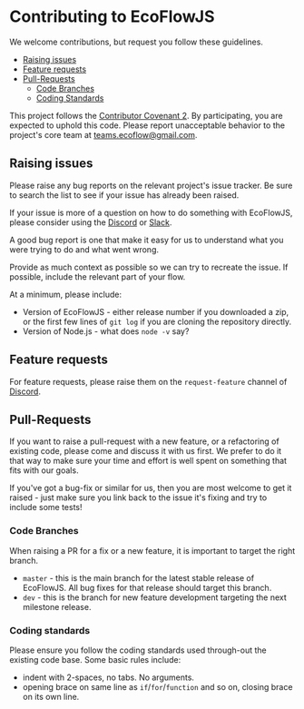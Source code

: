 # Contributing to EcoFlowJS

We welcome contributions, but request you follow these guidelines.

- [Raising issues](#raising-issues)
- [Feature requests](#feature-requests)
- [Pull-Requests](#pull-requests)
  - [Code Branches](#code-branches)
  - [Coding Standards](#coding-standards)

This project follows the [Contributor Covenant 2](https://www.contributor-covenant.org/version/2/1/code_of_conduct/).
By participating, you are expected to uphold this code. Please report unacceptable
behavior to the project's core team at teams.ecoflow@gmail.com.

## Raising issues

Please raise any bug reports on the relevant project's issue tracker. Be sure to
search the list to see if your issue has already been raised.

If your issue is more of a question on how to do something with EcoFlowJS, please
consider using the [Discord](https://discord.gg/vNnahQ72) or [Slack](https://join.slack.com/t/newworkspace-cx01786/shared_invite/zt-2jpm9657q-dmugTuLg_udxo9jTtnwZjA).

A good bug report is one that make it easy for us to understand what you were
trying to do and what went wrong.

Provide as much context as possible so we can try to recreate the issue.
If possible, include the relevant part of your flow.

At a minimum, please include:

- Version of EcoFlowJS - either release number if you downloaded a zip, or the first few lines of `git log` if you are cloning the repository directly.
- Version of Node.js - what does `node -v` say?

## Feature requests

For feature requests, please raise them on the `request-feature` channel of [Discord](https://discord.gg/vNnahQ72).

## Pull-Requests

If you want to raise a pull-request with a new feature, or a refactoring
of existing code, please come and discuss it with us first. We prefer to
do it that way to make sure your time and effort is well spent on something
that fits with our goals.

If you've got a bug-fix or similar for us, then you are most welcome to
get it raised - just make sure you link back to the issue it's fixing and
try to include some tests!

### Code Branches

When raising a PR for a fix or a new feature, it is important to target the right branch.

- `master` - this is the main branch for the latest stable release of EcoFlowJS. All bug fixes for that release should target this branch.
- `dev` - this is the branch for new feature development targeting the next milestone release.

### Coding standards

Please ensure you follow the coding standards used through-out the existing
code base. Some basic rules include:

- indent with 2-spaces, no tabs. No arguments.
- opening brace on same line as `if`/`for`/`function` and so on, closing brace
  on its own line.
